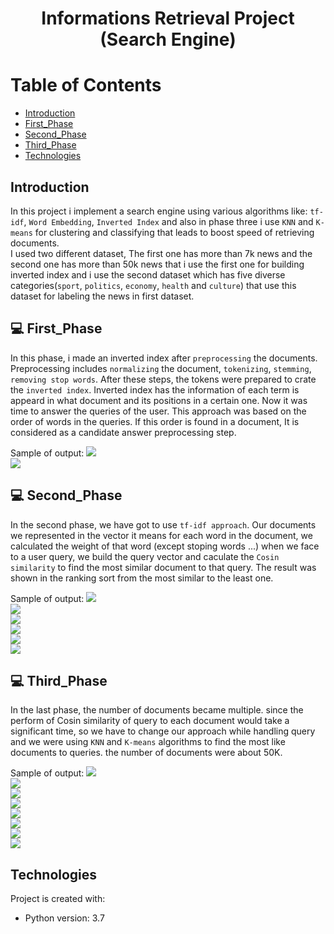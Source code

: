 # <p align="center">Informations Retrieval Project (Search Engine)</p>

# Table of Contents
- [Introduction](https://github.com/mohammadtavakoli78/Informations-Retrieval#introduction)
- [First_Phase](https://github.com/mohammadtavakoli78/Informations-Retrieval#-First_Phase)
- [Second_Phase](https://github.com/mohammadtavakoli78/Informations-Retrieval#-Second_Phase)
- [Third_Phase](https://github.com/mohammadtavakoli78/Informations-Retrieval#-Third_Phase)
- [Technologies](https://github.com/mohammadtavakoli78/Informations-Retrieval#technologies)

## Introduction
In this project i implement a search engine using various algorithms like: ```tf-idf```, ```Word Embedding```, ```Inverted Index``` and also in phase three i use ```KNN``` and ```K-means``` for clustering and classifying that leads to boost speed of retrieving documents.<br>
I used two different dataset, The first one has more than 7k news and the second one has more than 50k news that i use the first one for building inverted index and i use the second dataset which has five diverse categories(```sport```, ```politics```, ```economy```, ```health``` and ```culture```) that use this dataset for labeling the news in first dataset.

## 💻 First_Phase
In this phase, i made an inverted index after ```preprocessing``` the documents. Preprocessing includes ```normalizing``` the document, ```tokenizing```, ```stemming```, ```removing stop words```. After these steps, the tokens were prepared to crate the ```inverted index```. Inverted index has the information of each term is appeard in what document and its positions in a certain one. Now it was time to answer the queries of the user. This approach was based on the order of words in the queries. If this order is found in a document, It is considered as a candidate answer preprocessing step.<br>

Sample of output:
![](https://github.com/mohammadtavakoli78/Informations-Retrieval/blob/master/Phase%202/image/1.PNG)<br>
![](https://github.com/mohammadtavakoli78/Informations-Retrieval/blob/master/Phase%202/image/2.PNG)<br>

## 💻 Second_Phase
In the second phase, we have got to use ```tf-idf approach```. Our documents we represented in the vector it means for each word in the document, we calculated the weight of that word (except stoping words ...) when we face to a user query, we build the query vector and caculate the ```Cosin similarity``` to find the most similar document to that query. The result was shown in the ranking sort from the most similar to the least one.

Sample of output:
![](https://github.com/mohammadtavakoli78/Informations-Retrieval/blob/master/Phase%202/image/3.PNG)<br>
![](https://github.com/mohammadtavakoli78/Informations-Retrieval/blob/master/Phase%202/image/4.PNG)<br>
![](https://github.com/mohammadtavakoli78/Informations-Retrieval/blob/master/Phase%202/5/1-1.PNG)<br>
![](https://github.com/mohammadtavakoli78/Informations-Retrieval/blob/master/Phase%202/5/2-1.PNG)<br>
![](https://github.com/mohammadtavakoli78/Informations-Retrieval/blob/master/Phase%202/5/3-1.PNG)<br>
![](https://github.com/mohammadtavakoli78/Informations-Retrieval/blob/master/Phase%202/5/4-1.PNG)<br>

## 💻 Third_Phase
In the last phase, the number of documents became multiple. since the perform of Cosin similarity of query to each document would take a significant time, so we have to change our approach while handling query and we were using ```KNN``` and ```K-means``` algorithms to find the most like documents to queries. the number of documents were about 50K.<br>

Sample of output:
![](https://github.com/mohammadtavakoli78/Informations-Retrieval/blob/master/Phase%203/Images/1-1-1.PNG)<br>
![](https://github.com/mohammadtavakoli78/Informations-Retrieval/blob/master/Phase%203/Images/1-2-1.PNG)<br>
![](https://github.com/mohammadtavakoli78/Informations-Retrieval/blob/master/Phase%203/Images/1-3-1.PNG)<br>
![](https://github.com/mohammadtavakoli78/Informations-Retrieval/blob/master/Phase%203/Images/2-1-1.PNG)<br>
![](https://github.com/mohammadtavakoli78/Informations-Retrieval/blob/master/Phase%203/Images/2-2-1.PNG)<br>
![](https://github.com/mohammadtavakoli78/Informations-Retrieval/blob/master/Phase%203/Images/2-3-1.PNG)<br>
![](https://github.com/mohammadtavakoli78/Informations-Retrieval/blob/master/Phase%203/Images/2-4-1.PNG)<br>
![](https://github.com/mohammadtavakoli78/Informations-Retrieval/blob/master/Phase%203/Images/2-5-1.PNG)<br>

## Technologies
Project is created with:
* Python version: 3.7

